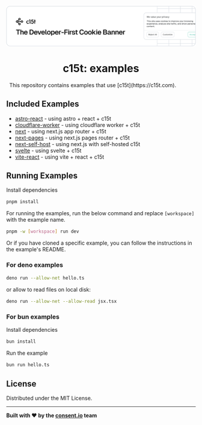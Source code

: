 <p align="center">
  <a href="https://c15t.com?utm_source=github&utm_medium=repopage_%40c15t%2Ftranslations" target="_blank" rel="noopener noreferrer">
    <picture>
      <source media="(prefers-color-scheme: dark)" srcset="https://github.com/c15t/c15t/raw/main/docs/assets/c15t-banner-readme-dark.svg" type="image/svg+xml">
      <img src="https://github.com/c15t/c15t/raw/main/docs/assets/c15t-banner-readme-light.svg" alt="c15t Banner" type="image/svg+xml">
    </picture>
  </a>
  <br />
  <h1 align="center">c15t: examples</h1>
</p>
&nbsp;
This repository contains examples that use [c15t](https://c15t.com).

## Included Examples

- [astro-react](./astro-react/) - using astro + react + c15t
- [cloudflare-worker](./cloudflare-worker/) - using cloudflare worker + c15t
- [next](./next/) - using next.js app router + c15t
- [next-pages](./next-pages/) - using next.js pages router + c15t
- [next-self-host](./next-self-host/) - using next.js with self-hosted c15t
- [svelte](./svelte/) - using svelte + c15t
- [vite-react](./vite-react/) - using vite + react + c15t

## Running Examples

Install dependencies

```bash
pnpm install
```

For running the examples, run the below command and replace `[workspace]` with the example name.

```bash
pnpm -w [workspace] run dev
```

Or if you have cloned a specific example, you can follow the instructions in the example's README.

### For deno examples

```bash
deno run --allow-net hello.ts
```

or allow to read files on local disk:

```bash
deno run --allow-net --allow-read jsx.tsx
```

### For bun examples

Install dependencies

```bash
bun install
```

Run the example

```bash
bun run hello.ts
```

## License

Distributed under the MIT License.

---

**Built with ❤️ by the [consent.io](https://www.consent.io?utm_source=github&utm_medium=repo_homepage) team**

